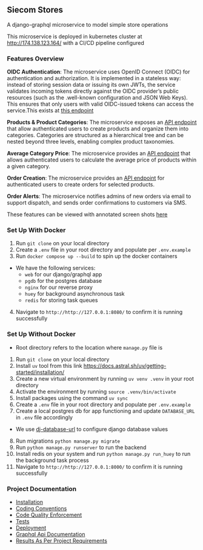 ## Siecom Stores
A django-graphql microservice to model simple store operations

This microservice is deployed in kubernetes cluster at http://174.138.123.164/ with a CI/CD pipeline configured

### Features Overview
**OIDC Authentication**: The microservice uses OpenID Connect (OIDC) for authentication and authorization. It is implemented in a stateless way: instead of storing session data or issuing its own JWTs, the service validates incoming tokens directly against the OIDC provider’s public resources (such as the .well-known configuration and JSON Web Keys). This ensures that only users with valid OIDC-issued tokens can access the service.This exists at [this endpoint](docs/schema.md#mutation)

**Products & Product Categories**: The microservice exposes an [API endpoint](docs/schema.md#mutation) that allow authenticated users to create products and organize them into categories. Categories are structured as a hierarchical tree and can be nested beyond three levels, enabling complex product taxonomies.

**Average Category Price**: The microservice provides an [API endpoint](docs/schema.md#query) that allows authenticated users to calculate the average price of products within a given category.

**Order Creation**: The microservice provides an [API endpoint](docs/schema.md#mutation) for authenticated users to create orders for selected products.

**Order Alerts**: The microservice notifies admins of new orders via email to support dispatch, and sends order confirmations to customers via SMS.

These features can be viewed with annotated screen shots [here](docs/results.md)

### Set Up With Docker 
1. Run `git clone` on your local directory
2. Create a `.env` file in your root directory and populate per `.env.example`
3. Run `docker compose up --build` to spin up the docker containers
* We have the following services:
  - `web` for our django/graphql app
  - `pgdb` for the postgres database
  - `nginx` for our reverse proxy 
  - `huey` for background asynchronous task
  - `redis` for storing task queues
4. Navigate to `http://http://127.0.0.1:8080/` to confirm it is running successfully

### Set Up Without Docker
* Root directory refers to the location where `manage.py` file is

1. Run `git clone` on your local directory
2. Install `uv` tool from this link https://docs.astral.sh/uv/getting-started/installation/
3. Create a new virtual environment by running `uv venv .venv` in your root directory
4. Activate the environment by running `source .venv/bin/activate`
5. Install packages using the command `uv sync`
6. Create a `.env` file in your root directory and populate per `.env.example`
7. Create a local postgres db for app functioning and update `DATABASE_URL` in `.env` file accordingly
  * We use [dj-database-url](https://pypi.org/project/dj-database-url/) to configure django database values
8. Run migrations `python manage.py migrate`
9. Run `python manage.py runserver` to run the backend
10. Install redis on your system and run `python manage.py run_huey` to run the background task process
11. Navigate to `http://http://127.0.0.1:8000/` to confirm it is running successfully

### Project Documentation
- [Installation](docs/installation.md)
- [Coding Conventions](docs/conventions.md)
- [Code Quality Enforcement](docs/codequality.md)
- [Tests](docs/tests.md)
- [Deployment](docs/deployment.md)
- [Graphql Api Documentation](docs/schema.md)
- [Results As Per Project Requirements](docs/results.md)
